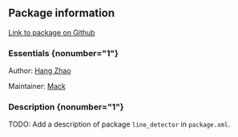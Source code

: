 <div id='line_detector-autogenerated' markdown='1'>


<!-- do not edit this file, autogenerated -->

## Package information 

[Link to package on Github](github:org=duckietown,repo=Software,path=10-lane-control/line_detector,branch=master)

### Essentials {nonumber="1"}

Author: [Hang Zhao](mailto:hangzhao@mit.edu)

Maintainer: [Mack](mailto:mack@duckietown.org)

### Description {nonumber="1"}

TODO: Add a description of package `line_detector` in `package.xml`.



</div>

